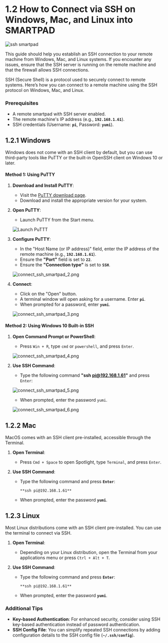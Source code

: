 

# 1.2 How to Connect via SSH on Windows, Mac, and Linux into SMARTPAD

![ssh smartpad](../../img/KlipperSmartPad/Connect_ssh/smartpad_ssh.png)

This guide should help you establish an SSH connection to your remote machine from Windows, Mac, and Linux systems. If you encounter any issues, ensure that the SSH server is running on the remote machine and that the firewall allows SSH connections.

SSH (Secure Shell) is a protocol used to securely connect to remote systems. Here’s how you can connect to a remote machine using the SSH protocol on Windows, Mac, and Linux.

### Prerequisites
- A remote smartpad with SSH server enabled.
- The remote machine's IP address (e.g., **`192.168.1.61`**).
- SSH credentials (Username: **`pi`**, Password: **`yumi`**).

## 1.2.1 Windows
Windows does not come with an SSH client by default, but you can use third-party tools like PuTTY or the built-in OpenSSH client on Windows 10 or later.

#### Method 1: Using PuTTY
1. **Download and Install PuTTY**:
   - Visit the [PuTTY download page](https://www.putty.org/).
   - Download and install the appropriate version for your system.

2. **Open PuTTY**:
   - Launch PuTTY from the Start menu.

   ![Launch PuTTT](../../img/KlipperSmartPad/Connect_ssh/connect_ssh_smartpad_1.png)

3. **Configure PuTTY**:
   - In the "Host Name (or IP address)" field, enter the IP address of the remote machine (e.g., **`192.168.1.61`**).
   - Ensure the **"Port"** field is set to **`22`**.
   - Ensure the **"Connection type"** is set to **`SSH`**.

   ![connect_ssh_smartpad_2.png](../../img/KlipperSmartPad/Connect_ssh/connect_ssh_smartpad_2.png)

4. **Connect**:
   - Click on the "Open" button.
   - A terminal window will open asking for a username. Enter **`pi`**.
   - When prompted for a password, enter **`yumi`**.

   ![connect_ssh_smartpad_3.png](../../img/KlipperSmartPad/Connect_ssh/connect_ssh_smartpad_3.png)

#### Method 2: Using Windows 10 Built-in SSH
1. **Open Command Prompt or PowerShell**:
   - Press `Win + R`, type `cmd` or `powershell`, and press `Enter`.

   ![connect_ssh_smartpad_4.png](../../img/KlipperSmartPad/Connect_ssh/connect_ssh_smartpad_4.png)

2. **Use SSH Command**:
   - Type the following command **"ssh pi@192.168.1.61"** and press `Enter`:

   ![connect_ssh_smartpad_5.png](../../img/KlipperSmartPad/Connect_ssh/connect_ssh_smartpad_5.png)

   - When prompted, enter the password `yumi`.

   ![connect_ssh_smartpad_6.png](../../img/KlipperSmartPad/Connect_ssh/connect_ssh_smartpad_6.png)

## 1.2.2 Mac
MacOS comes with an SSH client pre-installed, accessible through the Terminal.

1. **Open Terminal**:
   - Press `Cmd + Space` to open Spotlight, type `Terminal`, and press `Enter`.

2. **Use SSH Command**:
   - Type the following command and press **`Enter`**:
     ```
     **ssh pi@192.168.1.61**
     ```
   - When prompted, enter the password **`yumi`**.

## 1.2.3 Linux
Most Linux distributions come with an SSH client pre-installed. You can use the terminal to connect via SSH.

1. **Open Terminal**:
   - Depending on your Linux distribution, open the Terminal from your applications menu or press `Ctrl + Alt + T`.

2. **Use SSH Command**:
   - Type the following command and press **`Enter`**:
     ```
     **ssh pi@192.168.1.61**
     ```
   - When prompted, enter the password **`yumi`**.

### Additional Tips
- **Key-based Authentication**: For enhanced security, consider using SSH key-based authentication instead of password authentication.
- **SSH Config File**: You can simplify repeated SSH connections by adding configuration details to the SSH config file (**`~/.ssh/config`**).

